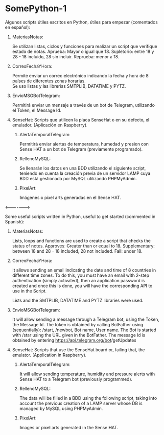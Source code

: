 # SomePython-1
Algunos scripts útiles escritos en Python, útiles para empezar (comentados en español):
  1. MateriasNotas:
  
     Se utilizan listas, ciclos y funciones para realizar un script que verifique estado de notas.
       Aprueba: Mayor o igual que 18. Supletorio: entre 18 y 28 - 18 incluido, 28 sin incluir. Reprueba: menor a 18.
       
  2. CorreoFechaYHora:
  
     Permite enviar un correo electrónico indicando la fecha y hora de 8 países de diferentes zonas horarias.     
     Se uso listas y las librerías SMTPLIB, DATATIME y PYTZ.
     
  3. EnvioMSGBotTelegram:
 
     Permitirá enviar un mensaje a través de un bot de Telegram, utilizando el Token, el Message Id.
       
  4. SenseHat:
     Scripts que utilicen la placa SenseHat o en su defecto, el emulador. (Aplicación en Raspberry).
     
     1. AlertaTemporalTelegram:
     
        Permitirá enviar alertas de temperatura, humedad y presion con Sense HAT a un bot de Telegram (previamente programado).
        
     2. RellenoMySQL:
     
        Se llenarán los datos en una BDD utilizando el siguiente script, teniendo en cuenta la creación previa de
        un servidor LAMP cuya BDD está gestionada por MySQL utilizando PHPMyAdmin.
        
     3. PixelArt:
     
        Imágenes o pixel arts generadas en el Sense HAT.
     
<------->

  Some useful scripts written in Python, useful to get started (commented in Spanish):
   1. MateriasNotas:
 
      Lists, loops and functions are used to create a script that checks the status of notes.
        Approves: Greater than or equal to 18. Supplementary: between 18 and 28 - 18 included, 28 not included. Fail: under 18.
       
   2. CorreoFechaYHora:
  
      It allows sending an email indicating the date and time of 8 countries in different time zones.
      To do this, you must have an email with 2-step authentication (simply activated), then
      an application password is created and once this is done, you will have the corresponding API to use
      in the Script.
     
      Lists and the SMTPLIB, DATATIME and PYTZ libraries were used.
     
   3. EnvioMSGBotTelegram:
  
      It will allow sending a message through a Telegram bot, using the Token, the Message Id.
        The token is obtained by calling BotFather using (sequentially): /start, /newbot, Bot name, User name.
        The Bot is started with /star using the URL given in the BotFather.
        The message Id is obtained by entering https://api.telegram.org/bot<yourtoken>/getUpdates
        
   4. SenseHat:
      Scripts that use the SenseHat board or, failing that, the emulator. (Application in Raspberry).
     
      1. AlertaTemporalTelegram:
     
         It will allow sending temperature, humidity and pressure alerts with Sense HAT to a Telegram bot (previously programmed).
        
      2. RellenoMySQL:
     
         The data will be filled in a BDD using the following script, taking into account the previous creation of
         a LAMP server whose DB is managed by MySQL using PHPMyAdmin.
        
      3. PixelArt:
     
         Images or pixel arts generated in the Sense HAT.
